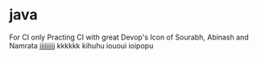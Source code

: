 # java
For CI only
Practing CI with great Devop's Icon of Sourabh, Abinash and Namrata
jjjjjjjjj
kkkkkk
kihuhu
iououi
ioipopu
